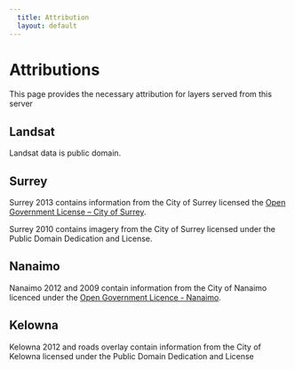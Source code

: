 ```yaml
---
  title: Attribution
  layout: default
---
```


# Attributions

This page provides the necessary attribution for layers served from this server

## Landsat

Landsat data is public domain.

## Surrey

Surrey 2013 contains information from the City of Surrey licensed the [Open Government License – City of Surrey](Open_Government_License_-_City_of_Surrey_v1.pdf).

Surrey 2010 contains imagery from the City of Surrey licensed under the Public Domain Dedication and License.

## Nanaimo

Nanaimo 2012 and 2009 contain information from the City of Nanaimo licenced under the [Open Government Licence - Nanaimo](nanaimo_20).

## Kelowna

Kelowna 2012 and roads overlay contain information from the City of Kelowna licensed under the Public Domain Dedication and License
